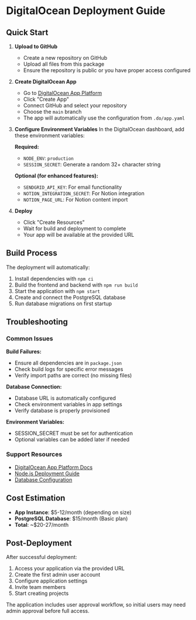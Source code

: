 # DigitalOcean Deployment Guide

## Quick Start

1. **Upload to GitHub**
   - Create a new repository on GitHub
   - Upload all files from this package
   - Ensure the repository is public or you have proper access configured

2. **Create DigitalOcean App**
   - Go to [DigitalOcean App Platform](https://cloud.digitalocean.com/apps)
   - Click "Create App"
   - Connect GitHub and select your repository
   - Choose the `main` branch
   - The app will automatically use the configuration from `.do/app.yaml`

3. **Configure Environment Variables**
   In the DigitalOcean dashboard, add these environment variables:

   **Required:**
   - `NODE_ENV`: `production`
   - `SESSION_SECRET`: Generate a random 32+ character string

   **Optional (for enhanced features):**
   - `SENDGRID_API_KEY`: For email functionality
   - `NOTION_INTEGRATION_SECRET`: For Notion integration
   - `NOTION_PAGE_URL`: For Notion content import

4. **Deploy**
   - Click "Create Resources"
   - Wait for build and deployment to complete
   - Your app will be available at the provided URL

## Build Process

The deployment will automatically:
1. Install dependencies with `npm ci`
2. Build the frontend and backend with `npm run build`
3. Start the application with `npm start`
4. Create and connect the PostgreSQL database
5. Run database migrations on first startup

## Troubleshooting

### Common Issues

**Build Failures:**
- Ensure all dependencies are in `package.json`
- Check build logs for specific error messages
- Verify import paths are correct (no missing files)

**Database Connection:**
- Database URL is automatically configured
- Check environment variables in app settings
- Verify database is properly provisioned

**Environment Variables:**
- SESSION_SECRET must be set for authentication
- Optional variables can be added later if needed

### Support Resources

- [DigitalOcean App Platform Docs](https://docs.digitalocean.com/products/app-platform/)
- [Node.js Deployment Guide](https://docs.digitalocean.com/products/app-platform/languages-frameworks/nodejs/)
- [Database Configuration](https://docs.digitalocean.com/products/app-platform/how-to/manage-databases/)

## Cost Estimation

- **App Instance**: $5-12/month (depending on size)
- **PostgreSQL Database**: $15/month (Basic plan)
- **Total**: ~$20-27/month

## Post-Deployment

After successful deployment:
1. Access your application via the provided URL
2. Create the first admin user account
3. Configure application settings
4. Invite team members
5. Start creating projects

The application includes user approval workflow, so initial users may need admin approval before full access.